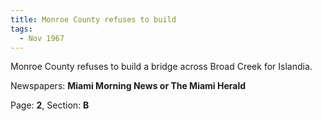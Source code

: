 ```yaml
---  
title: Monroe County refuses to build  
tags:  
  - Nov 1967  
---  
```

  
Monroe County refuses to build a bridge across Broad Creek for Islandia.  
  
Newspapers: **Miami Morning News or The Miami Herald**  
  
Page: **2**, Section: **B** 
